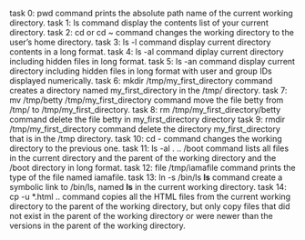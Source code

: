 task 0: pwd command prints the absolute path name of the current working directory.
task 1: ls command display the contents list of your current directory.
task 2: cd or cd ~ command changes the working directory to the user’s home directory.
task 3: ls -l command display current directory contents in a long format.
task 4: ls -al command diplay current directory including hidden files in long format.
task 5: ls -an command display current directory including hidden files in long format with user and group IDs displayed numerically.
task 6: mkdir /tmp/my_first_directory command creates a directory named my_first_directory in the /tmp/ directory.
task 7: mv /tmp/betty /tmp/my_first_directory command move the file betty from /tmp/ to /tmp/my_first_directory.
task 8: rm /tmp/my_first_directory/betty command delete the file betty in my_first_directory directory
task 9: rmdir /tmp/my_first_directory command delete the directory my_first_directory that is in the /tmp directory.
task 10: cd - command changes the working directory to the previous one.
task 11: ls -al . .. /boot command lists all files  in the current directory and the parent of the working directory and the /boot directory in long format.
task 12: file /tmp/iamafile command prints the type of the file named iamafile.
task 13: ln -s /bin/ls __ls__ command create a symbolic link to /bin/ls, named __ls__ in the current working directory.
task 14: cp -u *.html .. command copies all the HTML files from the current working directory to the parent of the working directory, but only copy files that did not exist in the parent of the working directory or were newer than the versions in the parent of the working directory.
